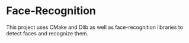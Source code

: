 # Face-Recognition

This project uses CMake and Dlib as well as face-recognition libraries to detect faces and recognize them.
